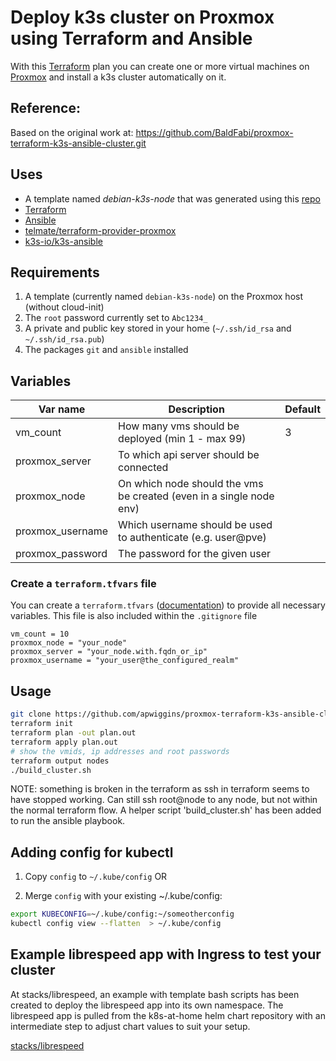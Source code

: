 # Deploy k3s cluster on Proxmox using Terraform and Ansible

With this [Terraform](https://www.terraform.io) plan you can create one or more virtual machines on [Proxmox](https://www.proxmox.com) and install a k3s cluster automatically on it.

## Reference:
Based on the original work at: https://github.com/BaldFabi/proxmox-terraform-k3s-ansible-cluster.git

## Uses

- A template named _debian-k3s-node_ that was generated using this [repo](https://github.com/BaldFabi/proxmox-packer)
- [Terraform](https://www.terraform.io)
- [Ansible](https://www.ansible.com)
- [telmate/terraform-provider-proxmox](https://github.com/Telmate/terraform-provider-proxmox)
- [k3s-io/k3s-ansible](https://github.com/k3s-io/k3s-ansible)

## Requirements

1. A template (currently named `debian-k3s-node`) on the Proxmox host (without cloud-init)
2. The `root` password currently set to `Abc1234_`
3. A private and public key stored in your home (`~/.ssh/id_rsa` and `~/.ssh/id_rsa.pub`)
4. The packages `git` and `ansible` installed

## Variables

| Var name         | Description                                                         | Default |
| ---------------- | ------------------------------------------------------------------- | ------- |
| vm_count         | How many vms should be deployed (min 1 - max 99)                    | 3       |
| proxmox_server   | To which api server should be connected                             |         |
| proxmox_node     | On which node should the vms be created (even in a single node env) |         |
| proxmox_username | Which username should be used to authenticate (e.g. user@pve)       |         |
| proxmox_password | The password for the given user                                     |         |

### Create a `terraform.tfvars` file

You can create a `terraform.tfvars` ([documentation](https://www.terraform.io/language/values/variables#variable-definitions-tfvars-files)) to provide all necessary variables. This file is also included within the `.gitignore` file

```text
vm_count = 10
proxmox_node = "your_node"
proxmox_server = "your_node.with.fqdn_or_ip"
proxmox_username = "your_user@the_configured_realm"
```

## Usage

```bash
git clone https://github.com/apwiggins/proxmox-terraform-k3s-ansible-cluster.git
terraform init
terraform plan -out plan.out
terraform apply plan.out
# show the vmids, ip addresses and root passwords
terraform output nodes
./build_cluster.sh
```
NOTE: something is broken in the terraform as ssh in terraform seems to have stopped working.  Can still ssh root@node to any node, but not within the normal terraform flow.  A helper script 'build_cluster.sh' has been added to run the ansible playbook.


## Adding config for kubectl

1. Copy `config` to `~/.kube/config` OR

2. Merge `config` with your existing ~/.kube/config:


```bash
export KUBECONFIG=~/.kube/config:~/someotherconfig 
kubectl config view --flatten  > ~/.kube/config
```

## Example librespeed app with Ingress to test your cluster

At stacks/librespeed, an example with template bash scripts has been created to deploy the librespeed app into its own namespace.  The librespeed app is pulled from the k8s-at-home helm chart repository with an intermediate step to adjust chart values to suit your setup.

[stacks/librespeed](https://github.com/apwiggins/proxmox-terraform-k3s-ansible-cluster/tree/master/stacks/librespeed)
